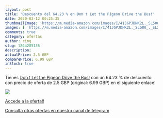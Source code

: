 ```yaml
---
layout: post
title: 'Descuento del 64.23 % en Don t Let the Pigeon Drive the Bus!'
date: 2020-03-12 00:25:35
thumbnailImage: 'https://m.media-amazon.com/images/I/41JGPJDNK2L._SL500_._SL200_.jpg'
images: [ 'https://m.media-amazon.com/images/I/41JGPJDNK2L._SL500_._SL200_.jpg' ]
comments: true
category: ofertas
author: ring
slug: 1844285138
description:
actualPrice: 2.5 GBP
comparePrice: 6.99 GBP
inStock: true
---
```


Tienes [Don t Let the Pigeon Drive the Bus!](https://www.amazon.co.uk/dp/1844285138/?tag=redken01-21) con un 64.23 % de descuento con precio de oferta de 2.5 GBP (original: 6.99 GBP) en el siguiente enlace!

[![](https://m.media-amazon.com/images/I/41JGPJDNK2L._SL500_._SL200_.jpg)](https://www.amazon.co.uk/dp/1844285138/?tag=redken01-21)

[Accede a la oferta!!](https://www.amazon.co.uk/dp/1844285138/?tag=redken01-21)

[Consulta otras ofertas en nuestro canal de telegram](https://t.me/s/ofertas25)
